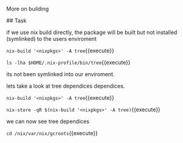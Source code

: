 More on building

## Task

if we use nix build directly, the package will be built but not installed (symlinked) to the users enviroment

`nix-build '<nixpkgs>' -A tree`{{execute}}

`ls -lha $HOME/.nix-profile/bin/tree`{{execute}}

its not been symlinked into our enviroment.

lets take a look at tree dependices dependices.

`nix-build '<nixpkgs>' -A tree`{{execute}}

`nix-store -qR $(nix-build '<nixpkgs>' -A tree)`{{execute}}

we can now see tree dependices


`cd /nix/var/nix/gcroots`{{execute}}

